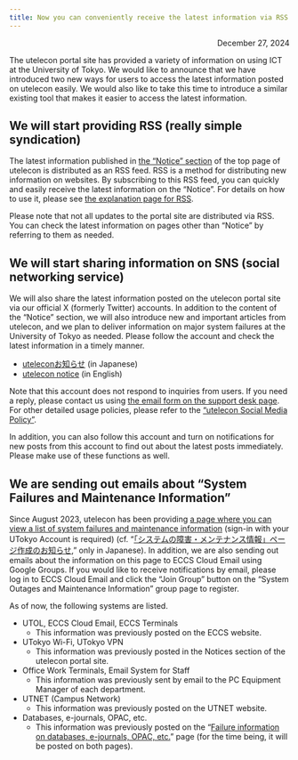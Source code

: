 ```yaml
---
title: Now you can conveniently receive the latest information via RSS and SNS (X; formerly Twitter)
---
```

<div style="text-align: right;">December 27, 2024</div>

The utelecon portal site has provided a variety of information on using ICT at the University of Tokyo. We would like to announce that we have introduced two new ways for users to access the latest information posted on utelecon easily. We would also like to take this time to introduce a similar existing tool that makes it easier to access the latest information.

## We will start providing RSS (really simple syndication)

The latest information published in [the “Notice” section](/en/#notice) of the top page of utelecon is distributed as an RSS feed. RSS is a method for distributing new information on websites. By subscribing to this RSS feed, you can quickly and easily receive the latest information on the “Notice”. For details on how to use it, please see [the explanation page for RSS](/en/notice/rss/).

Please note that not all updates to the portal site are distributed via RSS. You can check the latest information on pages other than “Notice” by referring to them as needed.

## We will start sharing information on SNS (social networking service)

We will also share the latest information posted on the utelecon portal site via our official X (formerly Twitter) accounts. In addition to the content of the “Notice” section, we will also introduce new and important articles from utelecon, and we plan to deliver information on major system failures at the University of Tokyo as needed. Please follow the account and check the latest information in a timely manner.

- [uteleconお知らせ](https://x.com/utelecon_pr) (in Japanese)
- [utelecon notice](https://x.com/utelecon_pr_en) (in English)

Note that this account does not respond to inquiries from users. If you need a reply, please contact us using [the email form on the support desk page](/en/support/#email-form). For other detailed usage policies, please refer to the [“utelecon Social Media Policy”](/en/docs/sns-policy/).

In addition, you can also follow this account and turn on notifications for new posts from this account to find out about the latest posts immediately. Please make use of these functions as well.

## We are sending out emails about “System Failures and Maintenance Information”

Since August 2023, utelecon has been providing [a page where you can view a list of system failures and maintenance information](https://univtokyo.sharepoint.com/sites/utokyoaccount/SitePages/en/service-status.aspx) (sign-in with your UTokyo Account is required) (cf. “[「システムの障害・メンテナンス情報」ページ作成のお知らせ](/notice/2023/08-service-status/),” only in Japanese). In addition, we are also sending out emails about the information on this page to ECCS Cloud Email using Google Groups. If you would like to receive notifications by email, please log in to ECCS Cloud Email and click the “Join Group” button on the “System Outages and Maintenance Information” group page to register.

As of now, the following systems are listed.

- UTOL, ECCS Cloud Email, ECCS Terminals
  - This information was previously posted on the ECCS website.
- UTokyo Wi-Fi, UTokyo VPN
  - This information was previously posted in the Notices section of the utelecon portal site.
- Office Work Terminals, Email System for Staff
  - This information was previously sent by email to the PC Equipment Manager of each department.
- UTNET (Campus Network)
  - This information was previously posted on the UTNET website.
- Databases, e-journals, OPAC, etc.
  - This information was previously posted on the “[Failure information on databases, e-journals, OPAC, etc.](https://www.lib.u-tokyo.ac.jp/en/library/literacy/user-guide/servicestatus)” page (for the time being, it will be posted on both pages).
